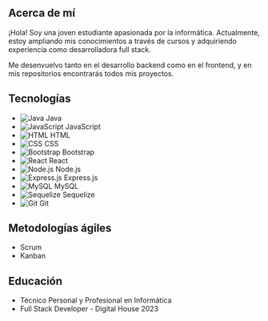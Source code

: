 ## Acerca de mí

¡Hola! Soy una joven estudiante apasionada por la informática. Actualmente, estoy ampliando mis conocimientos a través de cursos y adquiriendo experiencia como desarrolladora full stack.

Me desenvuelvo tanto en el desarrollo backend como en el frontend, y en mis repositorios encontrarás todos mis proyectos.

## Tecnologías

- ![Java](https://img.icons8.com/color/48/000000/java-coffee-cup-logo--v1.png) Java
- ![JavaScript](https://img.icons8.com/color/48/000000/javascript--v1.png) JavaScript
- ![HTML](https://img.icons8.com/color/48/000000/html-5--v1.png) HTML
- ![CSS](https://img.icons8.com/color/48/000000/css3.png) CSS
- ![Bootstrap](https://img.icons8.com/color/48/000000/bootstrap.png) Bootstrap
- ![React](https://img.icons8.com/ultraviolet/48/000000/react--v1.png) React
- ![Node.js](https://img.icons8.com/color/48/000000/nodejs.png) Node.js
- ![Express.js](https://img.icons8.com/color/48/000000/express.png) Express.js
- ![MySQL](https://img.icons8.com/fluency/48/000000/mysql-logo.png) MySQL
- ![Sequelize](https://img.icons8.com/color/48/000000/postgreesql.png) Sequelize
- ![Git](https://img.icons8.com/color/48/000000/git.png) Git

## Metodologías ágiles

- Scrum
- Kanban

## Educación

- Técnico Personal y Profesional en Informática
- Full Stack Developer - Digital House 2023


